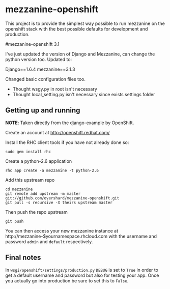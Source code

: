 # mezzanine-openshift

This project is to provide the simplest way possible to run mezzanine on the
openshift stack with the best possible defaults for development and production.

#mezzanine-openshift 3.1

I've just updated the version of Django and Mezzanine, can change the python version too. Updated to:

Django==1.6.4
mezzanine==3.1.3

Changed basic configuration files too. 

* Thought wsgy.py in root isn't necessary
* Thought local_setting.py isn't necessary since exists settings folder

## Getting up and running

**NOTE**: Taken directly from the django-example by OpenShift.

Create an account at http://openshift.redhat.com/

Install the RHC client tools if you have not already done so:
    
    sudo gem install rhc

Create a python-2.6 application

    rhc app create -a mezzanine -t python-2.6

Add this upstream repo

    cd mezzanine
    git remote add upstream -m master git://github.com/overshard/mezzanine-openshift.git
    git pull -s recursive -X theirs upstream master

Then push the repo upstream

    git push

You can then access your new mezzanine instance at
http://mezzanine-$yournamespace.rhcloud.com with the username and password
`admin` and `default` respectively.


## Final notes

In `wsgi/openshift/settings/production.py` `DEBUG` is set to `True` in order to
get a default username and password but also for testing your app. Once you
actually go into production be sure to set this to `False`.
